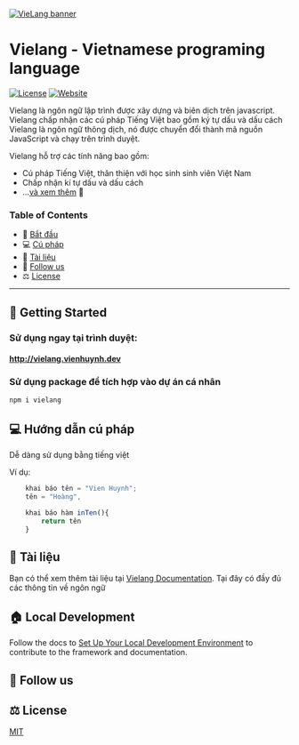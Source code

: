 [![VieLang banner]()]()

# Vielang - Vietnamese programing language

<p>
  <a href="./LICENSE"><img src="https://img.shields.io/github/license/nuxt/nuxt.svg?style=flat&colorA=18181B&colorB=28CF8D" alt="License"></a>
  <a href="https://vienhuynh.dev"><img src="https://img.shields.io/badge/vienhuynh-Porfolio-28CF8D" alt="Website"></a>
</p>

Vielang là ngôn ngữ lập trình được xây dựng và biên dịch trên javascript. Vielang chấp nhận các cú pháp Tiếng Việt bao gồm ký tự dấu và dấu cách
Vielang là ngôn ngữ thông dịch, nó được chuyển đổi thành mã nguồn JavaScript và chạy trên trình duyệt.

Vielang hỗ trợ các tính năng bao gồm:
- Cú pháp Tiếng Việt, thân thiện với học sinh sinh viên Việt Nam
- Chấp nhận kí tự dấu và dấu cách
- ...[và xem thêm](https://vielang.vienhuynh.dev) 🚀

### Table of Contents

- 🚀 [Bắt đầu](#getting-started)
- 💻 [Cú pháp](#syntax)
- 📖 [Tài liệu](#documentation)
- 🔗 [Follow us](#follow-us)
- ⚖️ [License](#license)

---

## <a name="getting-started">🚀 Getting Started</a>

### Sử dụng ngay tại trình duyệt:

#### http://vielang.vienhuynh.dev

### Sử dụng package để tích hợp vào dự án cá nhân
```bash
npm i vielang
```

## <a name="syntax">💻 Hướng dẫn cú pháp</a>

Dễ dàng sử dụng bằng tiếng việt

Ví dụ:

```javascript
    khai báo tên = "Vien Huynh"; 
    tên = "Hoàng",

    khai báo hàm inTen(){
        return tên
    }
```

## <a name="documentation">📖 Tài liệu</a>

Bạn có thể xem thêm tài liệu tại [Vielang Documentation](https://vielang.vienhuynh.dev/docs). Tại đây có đầy đủ các thông tin về ngôn ngữ



## <a name="local-development">🏠 Local Development</a>

Follow the docs to [Set Up Your Local Development Environment](https://nuxt.com/docs/community/framework-contribution#setup) to contribute to the framework and documentation.

## <a name="follow-us">🔗 Follow us</a>

<p valign="center">
  
</p>

## <a name="license">⚖️ License</a>

[MIT](./LICENSE)
